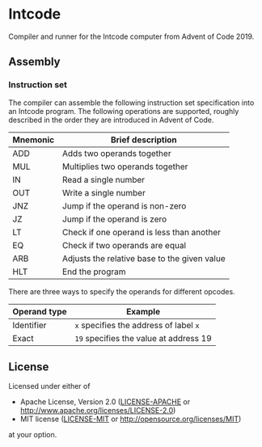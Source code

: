# Intcode

Compiler and runner for the Intcode computer from Advent of Code 2019.

## Assembly

### Instruction set

The compiler can assemble the following instruction set specification into an
Intcode program. The following operations are supported, roughly described in
the order they are introduced in Advent of Code.

| Mnemonic | Brief description                            |
| -------- | -------------------------------------------- |
| ADD      | Adds two operands together                   |
| MUL      | Multiplies two operands together             |
| IN       | Read a single number                         |
| OUT      | Write a single number                        |
| JNZ      | Jump if the operand is non-zero              |
| JZ       | Jump if the operand is zero                  |
| LT       | Check if one operand is less than another    |
| EQ       | Check if two operands are equal              |
| ARB      | Adjusts the relative base to the given value |
| HLT      | End the program                              |

There are three ways to specify the operands for different opcodes.

| Operand type | Example                                |
| ------------ | -------------------------------------- |
| Identifier   | `x` specifies the address of label `x` |
| Exact        | `19` specifies the value at address 19 |

## License

Licensed under either of

- Apache License, Version 2.0 ([LICENSE-APACHE](LICENSE-APACHE) or
  http://www.apache.org/licenses/LICENSE-2.0)
- MIT license ([LICENSE-MIT](LICENSE-MIT) or http://opensource.org/licenses/MIT)

at your option.
